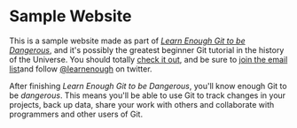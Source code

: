 # Sample Website

This is a sample website made as part of [*Learn Enough Git to be Dangerous*](http://learnenough.com/git-tutorial), and it's possibly the greatest beginner Git tutorial in the history of the Universe. You should totally [check it out](http://learnenough.com/git-tutorial), and be sure to [join the email list](http:.//learnenough.com/#email)and follow [@learnenough](http://twitter.com/learnenough) on twitter.

After finishing *Learn Enough Git to be Dangerous*, you'll know enough Git to be *dangerous*. This means you'll be able to use Git to track changes in your projects, back up data, share your work with others and collaborate with programmers and other users of Git.
